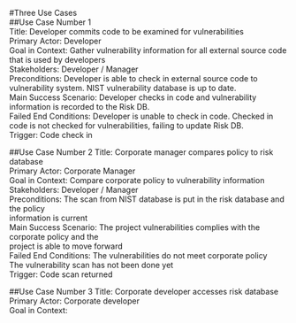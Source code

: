 #Three Use Cases <br>
##Use Case Number 1 <br>
Title: Developer commits code to be examined for vulnerabilities <br>
Primary Actor: Developer <br>
Goal in Context: Gather vulnerability information for all external source code that is used by developers <br>
Stakeholders: Developer / Manager <br>
Preconditions: Developer is able to check in external source code to vulnerability system. NIST vulnerability database is up to date. <br> 
Main Success Scenario: Developer checks in code and vulnerability information is recorded to the Risk DB. <br> 
Failed End Conditions: Developer is unable to check in code. Checked in code is not checked for vulnerabilities, failing to update Risk DB. <br>
Trigger: Code check in <br>

##Use Case Number 2
Title: Corporate manager compares policy to risk database<br>
Primary Actor: Corporate Manager <br>
Goal in Context: Compare corporate policy to vulnerability information<br>
Stakeholders: Developer / Manager <br>
Preconditions: The scan from NIST database is put in the risk database and the policy <br>
information is current<br>
Main Success Scenario: The project vulnerabilities complies with the corporate policy and the <br>
project is able to move forward<br>
Failed End Conditions: The vulnerabilities do not meet corporate policy<br>
The vulnerability scan has not been done yet<br>
Trigger: Code scan returned<br>


##Use Case Number 3
Title: Corporate developer accesses risk database<br>
Primary Actor: Corporate developer<br>
Goal in Context: 
